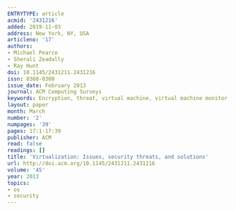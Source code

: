 ```yaml
---
ENTRYTYPE: article
acmid: '2431216'
added: 2019-11-03
address: New York, NY, USA
articleno: '17'
authors:
- Michael Pearce
- Sherali Zeadally
- Ray Hunt
doi: 10.1145/2431211.2431216
issn: 0360-0300
issue_date: February 2013
journal: ACM Computing Surveys
keywords: Encryption, threat, virtual machine, virtual machine monitor, virtualization
layout: paper
month: March
number: '2'
numpages: '39'
pages: 17:1-17:39
publisher: ACM
read: false
readings: []
title: 'Virtualization: Issues, security threats, and solutions'
url: http://doi.acm.org/10.1145/2431211.2431216
volume: '45'
year: 2013
topics:
- os
- security
---
```

